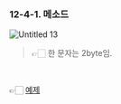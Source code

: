 ### 12-4-1. 메소드

![Untitled 13](https://user-images.githubusercontent.com/80656733/150928768-eb3f5502-94be-4795-ba5c-42984eaee8c0.png)

> 👉🏻 한 문자는 2byte임.

<br>

👉🏻 [예제](https://github.com/gimhanul/Java/tree/master/src/input_ouput_stream/based_character/writer)